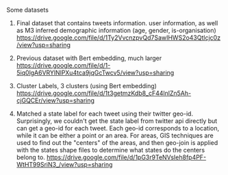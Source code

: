 Some datasets

1. Final dataset that contains tweets information. user information, as well as M3 inferred demographic information (age, gender, is-organisation)
https://drive.google.com/file/d/1Ty2VvcnzpvQd7SawIHWS2o43Qtlcjc0z/view?usp=sharing

2. Previous dataset with Bert embedding, much larger
https://drive.google.com/file/d/1-5iq0lgA6VRYlNlPXu4tca9jqGcTwcv5/view?usp=sharing

3. Cluster Labels, 3 clusters (using Bert embedding)
https://drive.google.com/file/d/1t3getmzKdb8_cF44lnlZn5Ah-cjGQCEr/view?usp=sharing

4. Matched a state label for each tweet using their twitter geo-id.
Surprisingly, we couldn't get the state label from twitter api directly but can get a geo-id for each tweet.
Each geo-id corresponds to a location, while it can be either a point or an area. 
For areas, GIS techniques are used to find out the "centers" of the areas, and then geo-join is applied with the states shape files to determine what states do the centers belong to.
https://drive.google.com/file/d/1pG3r9TeNVsIeh8fp4PF-WtHT99SriN3_/view?usp=sharing
